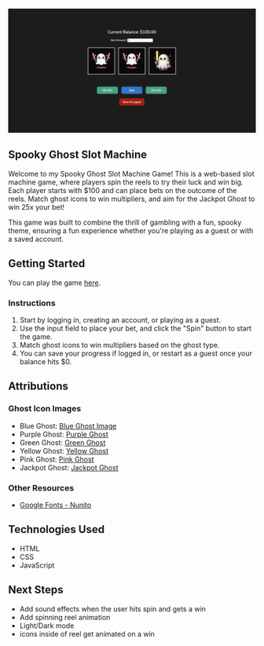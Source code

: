 ![screenshot](image.png)

## Spooky Ghost Slot Machine

Welcome to my Spooky Ghost Slot Machine Game! This is a web-based slot machine game, where players spin the reels to try their luck and win big. Each player starts with $100 and can place bets on the outcome of the reels. Match ghost icons to win multipliers, and aim for the Jackpot Ghost to win 25x your bet!

This game was built to combine the thrill of gambling with a fun, spooky theme, ensuring a fun experience whether you're playing as a guest or with a saved account.

## Getting Started

You can play the game [here](https://josemdna.github.io/Spooky-Ghost-Slot-Machine-Game/).

### Instructions
1. Start by logging in, creating an account, or playing as a guest.
2. Use the input field to place your bet, and click the "Spin" button to start the game.
3. Match ghost icons to win multipliers based on the ghost type.
4. You can save your progress if logged in, or restart as a guest once your balance hits $0.

## Attributions

### Ghost Icon Images
- Blue Ghost: [Blue Ghost Image](https://i.imgur.com/lGNZkk8.png)
- Purple Ghost: [Purple Ghost](https://i.imgur.com/vA0Kydf.png)
- Green Ghost: [Green Ghost](https://i.imgur.com/D6s6SPB.png)
- Yellow Ghost: [Yellow Ghost](https://i.imgur.com/Q9p2XKx.png)
- Pink Ghost: [Pink Ghost](https://i.imgur.com/tBMFpbj.png)
- Jackpot Ghost: [Jackpot Ghost](https://i.imgur.com/2bgBQ73.png)

### Other Resources
- [Google Fonts - Nunito](https://fonts.google.com/specimen/Nunito)

## Technologies Used
- HTML
- CSS
- JavaScript 

## Next Steps
- Add sound effects when the user hits spin and gets a win
- Add spinning reel animation
- Light/Dark mode 
- icons inside of reel get animated on a win




